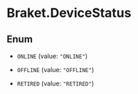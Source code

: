 # Braket.DeviceStatus

## Enum


* `ONLINE` (value: `"ONLINE"`)

* `OFFLINE` (value: `"OFFLINE"`)

* `RETIRED` (value: `"RETIRED"`)


